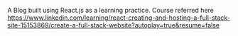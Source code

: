 A Blog built using React.js as a learning practice. Course referred here https://www.linkedin.com/learning/react-creating-and-hosting-a-full-stack-site-15153869/create-a-full-stack-website?autoplay=true&resume=false
